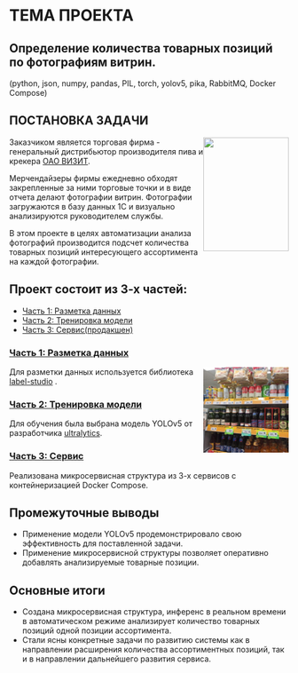 # ТЕМА ПРОЕКТА  
## Определение количества товарных позиций по фотографиям витрин. 
(python, json, numpy, pandas, PIL, torch, yolov5, pika, RabbitMQ, Docker Compose)
## ПОСТАНОВКА ЗАДАЧИ

<img align="right" width="154" height="205" src=img/4.jpg>

Заказчиком является торговая фирма - генеральный дистрибьютор производителя пива и крекера [ОАО ВИЗИТ](https://www.vizitbeer.ru/).


Мерчендайзеры фирмы ежедневно обходят закрепленные за ними торговые точки и в виде отчета делают фотографии витрин. Фотографии загружаются в базу данных 1С и визуально анализируются руководителем службы.

В этом проекте в целях автоматизации анализа фотографий производится подсчет количества товарных позиций интересующего ассортимента на каждой фотографии.  


## Проект состоит из 3-х частей:

- [Часть 1: Разметка данных](https://github.com/Yyalexx/detecting-beer/tree/master/part_1_data_labeling)
- [Часть 2: Тренировка модели](https://github.com/Yyalexx/detecting-beer/tree/master/part_2_model_training)  
- [Часть 3: Сервис(продакшен)](https://github.com/Yyalexx/detecting-beer/tree/master/part_3_microservice_architecture)  
### [Часть 1: Разметка данных](https://github.com/Yyalexx/detecting-beer/tree/master/part_1_data_labeling)  
<img align="right" width="154" height="154" src=./img/predict_samples/18.jpg>  

Для разметки данных используется библиотека [label-studio](https://labelstud.io/) .
### [Часть 2: Тренировка модели](https://github.com/Yyalexx/detecting-beer/tree/master/part_2_model_training)  
Для обучения была выбрана модель YOLOv5 от разработчика [ultralytics](https://ultralytics.com/).  
### [Часть 3: Сервис](https://github.com/Yyalexx/detecting-beer/tree/master/part_3_microservice_architecture)  
Реализована микросервисная структура из 3-х сервисов с контейнеризацией Docker Compose.  
## Промежуточные выводы  
- Применение модели YOLOv5 продемонстрировало свою эффективность для поставленной задачи. 
- Применение микросервисной структуры позволяет оперативно добавлять анализируемые товарные позиции.  
## Основные итоги  
- Создана микросервисная структура, инференс в реальном времени в автоматическом режиме анализирует количество товарных позиций одной позиции ассортимента.  
- Стали ясны конкретные задачи по развитию системы как в направлении расширения количества ассортиментных позиций, так и в направлении дальнейшего развития сервиса.
